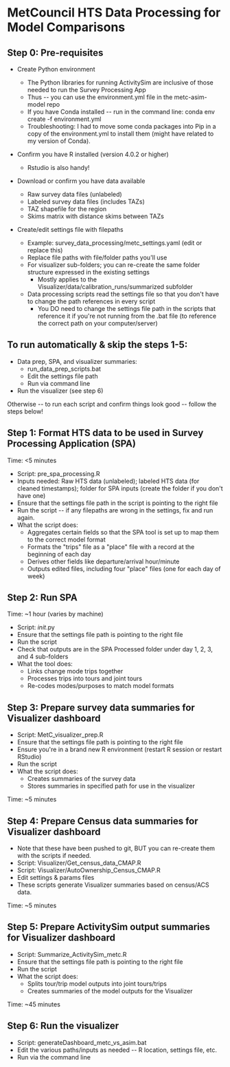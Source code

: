 # MetCouncil HTS Data Processing for Model Comparisons

## Step 0: Pre-requisites

* Create Python environment
  * The Python libraries for running ActivitySim are inclusive of those needed to run the Survey Processing App
  * Thus -- you can use the environment.yml file in the metc-asim-model repo
  * If you have Conda installed -- run in the command line: conda env create -f environment.yml 
  * Troubleshooting: I had to move some conda packages into Pip in a copy of the environment.yml to install them (might have related to my version of Conda).   

* Confirm you have R installed (version 4.0.2 or higher)
  * Rstudio is also handy!

* Download or confirm you have data available
  * Raw survey data files (unlabeled)
  * Labeled survey data files (includes TAZs)
  * TAZ shapefile for the region
  * Skims matrix with distance skims between TAZs

* Create/edit settings file with filepaths
  * Example: survey_data_processing/metc_settings.yaml (edit or replace this)
  * Replace file paths with file/folder paths you'll use 
  * For visualizer sub-folders; you can re-create the same folder structure expressed in the existing settings
    * Mostly applies to the Visualizer/data/calibration_runs/summarized subfolder
  * Data processing scripts read the settings file so that you don't have to change the path references in every script
	* You DO need to change the settings file path in the scripts that reference it if you're not running from the .bat file (to reference the correct path on your computer/server)

## To run automatically & skip the steps 1-5:

* Data prep, SPA, and visualizer summaries:
	* run_data_prep_scripts.bat
	* Edit the settings file path
	* Run via command line
* Run the visualizer (see step 6)

Otherwise -- to run each script and confirm things look good -- follow the steps below!

## Step 1: Format HTS data to be used in Survey Processing Application (SPA)

Time: <5 minutes

* Script: pre_spa_processing.R
* Inputs needed: Raw HTS data (unlabeled); labeled HTS data (for cleaned timestamps); folder for SPA inputs (create the folder if you don't have one)
* Ensure that the settings file path in the script is pointing to the right file
* Run the script -- if any filepaths are wrong in the settings, fix and run again. 
* What the script does:
  * Aggregates certain fields so that the SPA tool is set up to map them to the correct model format
  * Formats the "trips" file as a "place" file with a record at the beginning of each day
  * Derives other fields like departure/arrival hour/minute
  * Outputs edited files, including four "place" files (one for each day of week)
 

## Step 2: Run SPA

Time: ~1 hour (varies by machine)

* Script: _init_.py
* Ensure that the settings file path is pointing to the right file
* Run the script
* Check that outputs are in the SPA Processed folder under day 1, 2, 3, and 4 sub-folders
* What the tool does:
  * Links change mode trips together
  * Processes trips into tours and joint tours
  * Re-codes modes/purposes to match model formats

## Step 3: Prepare survey data summaries for Visualizer dashboard

* Script: MetC_visualizer_prep.R
* Ensure that the settings file path is pointing to the right file
* Ensure you're in a brand new R environment (restart R session or restart RStudio)
* Run the script
* What the script does:
  * Creates summaries of the survey data
  * Stores summaries in specified path for use in the visualizer
  
Time: ~5 minutes

## Step 4: Prepare Census data summaries for Visualizer dashboard

* Note that these have been pushed to git, BUT you can re-create them with the scripts if needed.
* Script: Visualizer/Get_census_data_CMAP.R
* Script: Visualizer/AutoOwnership_Census_CMAP.R
* Edit settings & params files
* These scripts generate Visualizer summaries based on census/ACS data.

Time: ~5 minutes

## Step 5: Prepare ActivitySim output summaries for Visualizer dashboard

* Script: Summarize_ActivitySim_metc.R
* Ensure that the settings file path is pointing to the right file
* Run the script
* What the script does:
  * Splits tour/trip model outputs into joint tours/trips
  * Creates summaries of the model outputs for the Visualizer

Time: ~45 minutes

## Step 6: Run the visualizer

* Script: generateDashboard_metc_vs_asim.bat
* Edit the various paths/inputs as needed -- R location, settings file, etc.
* Run via the command line
